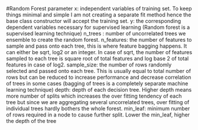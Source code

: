 #Random Forest parameter
x: independent variables of training set. To keep things minimal and simple I am not creating a separate fit method hence the base class            constructor will accept the training set.
y: the corresponding dependent variables necessary for supervised learning (Random forest is a supervised learning technique)
n_trees : number of uncorrelated trees we ensemble to create the random forest.
n_features: the number of features to sample and pass onto each tree, this is where feature bagging happens. It can either be sqrt, log2 or an integer. In case of sqrt, the number of features sampled to each tree is square root of total features and log base 2 of total features in case of log2.
sample_size: the number of rows randomly selected and passed onto each tree. This is usually equal to total number of rows but can be reduced to    increase performance and decrease correlation of trees in some cases (bagging of trees is a completely separate machine learning technique)
depth: depth of each decision tree. Higher depth means more number of splits which increases the over fitting tendency of each tree but since we are aggregating several uncorrelated trees, over fitting of individual trees hardly bothers the whole forest.
min_leaf: minimum number of rows required in a node to cause further split. Lower the min_leaf, higher the depth of the tree